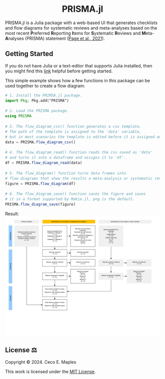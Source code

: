 <div align="center">
    <b><h1>PRISMA.jl</h1></b>
</div>

PRISMA.jl is a Julia package with a web-based UI that generates checklists and flow diagrams for systematic reviews and meta-analyses based on the most recent <b>P</b>referred <b>R</b>eporting <b>I</b>tems for <b>S</b>ystematic <b>R</b>eviews and <b>M</b>eta-<b>A</b>nalyses (PRISMA) statement ([Page et al., 2021](https://doi.org/10.1186/s13643-021-01626-4)).

## Getting Started

If you do not have Julia or a text-editor that supports Julia installed, then you might find this [link](https://julialang.org/learning/) helpful before getting started.

This simple example shows how a few functions in this package can be used together to create a flow diagram:

```Julia
# 1. Install the PRIMSA.jl package.
import Pkg; Pkg.add("PRISMA") 

# 2. Load the PRISMA package.
using PRISMA

# 3. The flow_diagram_csv() function generates a csv template. 
# The path of the template is assigned to the 'data' variable, 
# but in most scenarios the template is edited before it is assigned and read.
data = PRISMA.flow_diagram_csv()

# 4. The flow_diagram_read() function reads the csv saved as 'data' 
# and turns it into a dataframe and assigns it to 'df'.
df = PRISMA.flow_diagram_read(data)

# 5. The flow_diagram() function turns data frames into 
# flow diagrams that show the results a meta-analysis or systematic review.
figure = PRISMA.flow_diagram(df)

# 6. The flow_diagram_save() function saves the figure and saves 
# it in a format supported by Makie.jl, png is the default.
PRISMA.flow_diagram_save(figure) 
```

Result:
![flow diagram](docs/src/assets/svg/figure.svg)

## License :balance_scale:

Copyright © 2024. Ceco E. Maples

This work is licensed under the [MIT License](https://opensource.org/license/mit/).